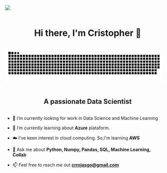 <!--horizontal divider(gradiant)-->
<img src="https://user-images.githubusercontent.com/73097560/115834477-dbab4500-a447-11eb-908a-139a6edaec5c.gif">

<!--h1 without bottom border-->
<div id="user-content-toc">
  <ul align="center">
    <summary><h1 style="display: inline-block">Hi there, I'm Cristopher 👋</h1></summary>
  </ul>
</div>


<!--- snake -->
<div align="center">
  <img  src="https://github.com/1999AZZAR/1999AZZAR/blob/readme/resources/img/grid-snake.svg"
       alt="snake" /></a>
</div>


<!--h2 without bottom border-->
<div id="user-content-toc">
  <ul align="center">
    <summary><h2 style="display: inline-block">A passionate Data Scientist</h2></summary>
  </ul>
</div>


<!--Intro start-->
- 🔭 I’m currently looking for work in Data Science and Machine Learning

- 🌱 I’m currently learning about **Azure** plataform.

- ☁️ I've keen interest in cloud computing. So,I'm learning **AWS**

- 💬 Ask me about **Python, Numpy, Pandas, SQL, Machine Learning, Collab**

- 📫 Feel free to reach me out **crrojasgo@gmail.com**




